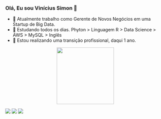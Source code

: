 ### Olá, Eu sou Vinícius Simon 👋

- 🔭 Atualmente trabalho como Gerente de Novos Negócios em uma Startup de Big Data.
- 🌱 Estudando todos os dias. Phyton > Linguagem R > Data Science > AWS > MySQL > Inglês
- 👯 Estou realizando uma transição profissional, daqui 1 ano.

<div align="center">
  <a href="https://github.com/ViniSimon">
  <img height="180em" src="https://github-readme-stats.vercel.app/api?username=ViniSimon&show_icons=true&theme=dark&include_all_commits=true&count_private=true"/>
</div>

  <div> 

  <a href="https://www.instagram.com/simons_rs/?hl=pt-br" target="_blank"><img src="https://img.shields.io/badge/-Instagram-%23E4405F?style=for-the-badge&logo=instagram&logoColor=white" target="_blank"></a>
  <a href = "mailto:vinienglert@gmail.com"><img src="https://img.shields.io/badge/-Gmail-%23333?style=for-the-badge&logo=gmail&logoColor=white" target="_blank"></a>
  <a href="https://www.linkedin.com/in/vin%C3%ADcius-englert-simon-81752916b/" target="_blank"><img src="https://img.shields.io/badge/-LinkedIn-%230077B5?style=for-the-badge&logo=linkedin&logoColor=white" target="_blank"></a> 
    
